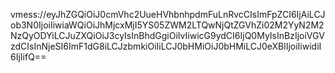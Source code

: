 vmess://eyJhZGQiOiJ0cmVhc2UueHVhbnhpdmFuLnRvcCIsImFpZCI6IjAiLCJob3N0IjoiIiwiaWQiOiJhMjcxMjI5YS05ZWM2LTQwNjQtZGVhZi02M2YyN2M2NzQyODYiLCJuZXQiOiJ3cyIsInBhdGgiOiIvIiwicG9ydCI6IjQ0MyIsInBzIjoiVGVzdCIsInNjeSI6ImF1dG8iLCJzbmkiOiIiLCJ0bHMiOiJ0bHMiLCJ0eXBlIjoiIiwidiI6IjIifQ==
